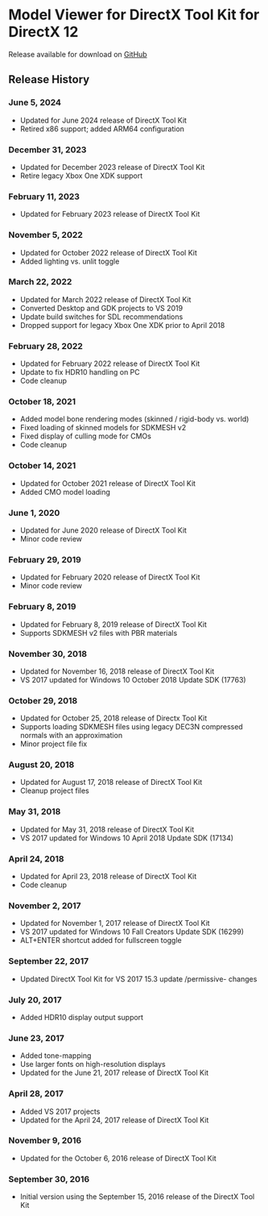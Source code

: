 # Model Viewer for DirectX Tool Kit for DirectX 12

Release available for download on [GitHub](https://github.com/walbourn/directxtk12modelviewer/releases)

## Release History

### June 5, 2024
* Updated for June 2024 release of DirectX Tool Kit
* Retired x86 support; added ARM64 configuration

### December 31, 2023
* Updated for December 2023 release of DirectX Tool Kit
* Retire legacy Xbox One XDK support

### February 11, 2023
* Updated for February 2023 release of DirectX Tool Kit

### November 5, 2022
* Updated for October 2022 release of DirectX Tool Kit
* Added lighting vs. unlit toggle

### March 22, 2022
* Updated for March 2022 release of DirectX Tool Kit
* Converted Desktop and GDK projects to VS 2019
* Update build switches for SDL recommendations
* Dropped support for legacy Xbox One XDK prior to April 2018

### **February 28, 2022**
* Updated for February 2022 release of DirectX Tool Kit
* Update to fix HDR10 handling on PC
* Code cleanup

### October 18, 2021
* Added model bone rendering modes (skinned / rigid-body vs. world)
* Fixed loading of skinned models for SDKMESH v2
* Fixed display of culling mode for CMOs
* Code cleanup

### October 14, 2021
* Updated for October 2021 release of DirectX Tool Kit
* Added CMO model loading

### June 1, 2020
* Updated for June 2020 release of DirectX Tool Kit
* Minor code review

### February 29, 2019
* Updated for February 2020 release of DirectX Tool Kit
* Minor code review

### February 8, 2019
* Updated for February 8, 2019 release of DirectX Tool Kit
* Supports SDKMESH v2 files with PBR materials

### November 30, 2018
* Updated for November 16, 2018 release of DirectX Tool Kit
* VS 2017 updated for Windows 10 October 2018 Update SDK (17763)

### October 29, 2018
* Updated for October 25, 2018 release of Directx Tool Kit
* Supports loading SDKMESH files using legacy DEC3N compressed normals with an approximation
* Minor project file fix

### August 20, 2018
* Updated for August 17, 2018 release of DirectX Tool Kit
* Cleanup project files

### May 31, 2018
* Updated for May 31, 2018 release of DirectX Tool Kit
* VS 2017 updated for Windows 10 April 2018 Update SDK (17134)

### April 24, 2018
* Updated for April 23, 2018 release of DirectX Tool Kit
* Code cleanup

### November 2, 2017
* Updated for November 1, 2017 release of DirectX Tool Kit
* VS 2017 updated for Windows 10 Fall Creators Update SDK (16299)
* ALT+ENTER shortcut added for fullscreen toggle

### September 22, 2017
* Updated DirectX Tool Kit for VS 2017 15.3 update /permissive- changes

### July 20, 2017
* Added HDR10 display output support

### June 23, 2017
* Added tone-mapping
* Use larger fonts on high-resolution displays
* Updated for the June 21, 2017 release of DirectX Tool Kit

### April 28, 2017
* Added VS 2017 projects
* Updated for the April 24, 2017 release of DirectX Tool Kit

### November 9, 2016
* Updated for the October 6, 2016 release of DirectX Tool Kit

### September 30, 2016
* Initial version using the September 15, 2016 release of the DirectX Tool Kit
